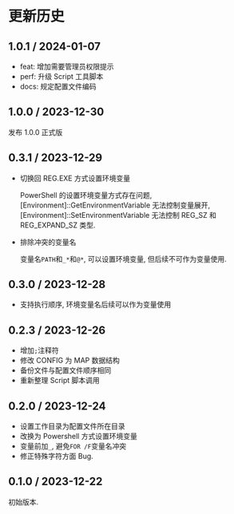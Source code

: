# 更新历史

## 1.0.1 / 2024-01-07

- feat: 增加需要管理员权限提示
- perf: 升级 Script 工具脚本
- docs: 规定配置文件编码

## 1.0.0 / 2023-12-30

发布 1.0.0 正式版

## 0.3.1 / 2023-12-29

- 切换回 REG.EXE 方式设置环境变量

  PowerShell 的设置环境变量方式存在问题, [Environment]::GetEnvironmentVariable 无法控制变量展开, [Environment]::SetEnvironmentVariable 无法控制 REG_SZ 和 REG_EXPAND_SZ 类型.

- 排除冲突的变量名

  变量名`PATH`和`_*`和`@*`, 可以设置环境变量, 但后续不可作为变量使用.

## 0.3.0 / 2023-12-28

- 支持执行顺序, 环境变量名后续可以作为变量使用

## 0.2.3 / 2023-12-26

- 增加`;`注释符
- 修改 CONFIG 为 MAP 数据结构
- 备份文件与配置文件顺序相同
- 重新整理 Script 脚本调用

## 0.2.0 / 2023-12-24

- 设置工作目录为配置文件所在目录
- 改换为 Powershell 方式设置环境变量
- 变量前加`_`, 避免`FOR /F`变量名冲突
- 修正特殊字符方面 Bug.

## 0.1.0 / 2023-12-22

初始版本.

